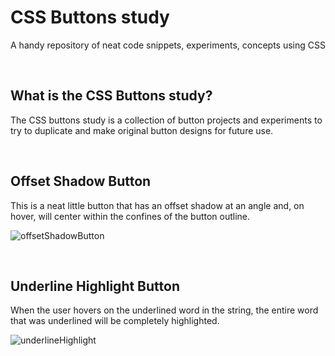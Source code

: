 # CSS Buttons study
A handy repository of neat code snippets, experiments, concepts using CSS

<br>

## What is the CSS Buttons study?
The CSS buttons study is a collection of button projects and experiments to try to duplicate and make original button designs for future use. 

<br>

## Offset Shadow Button
This is a neat little button that has an offset shadow at an angle and, on hover, will center within the confines of the button outline.

![offsetShadowButton](https://user-images.githubusercontent.com/37447586/74405989-5eb42280-4de3-11ea-9fee-2f52d253e818.png)

<br>

## Underline Highlight Button
When the user hovers on the underlined word in the string, the entire word that was underlined will be completely highlighted.

![underlineHighlight](https://user-images.githubusercontent.com/37447586/74405991-5eb42280-4de3-11ea-92d5-fbe55e102da4.png)